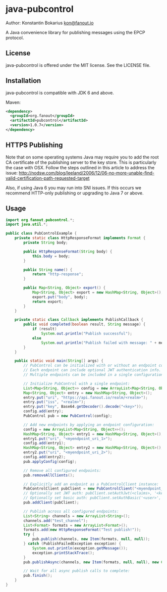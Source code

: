 java-pubcontrol
===============

Author: Konstantin Bokarius <kon@fanout.io>

A Java convenience library for publishing messages using the EPCP protocol.

License
-------

java-pubcontrol is offered under the MIT license. See the LICENSE file.

Installation
------------

java-pubcontrol is compatible with JDK 6 and above.

Maven:

```xml
<dependency>
  <groupId>org.fanout</groupId>
  <artifactId>pubcontrol</artifactId>
  <version>1.0.7</version>
</dependency>
```

HTTPS Publishing
----------------

Note that on some operating systems Java may require you to add the root CA certificate of the publishing server to the key store. This is particularly the case with OSX. Follow the steps outlined in this article to address the issue: http://nodsw.com/blog/leeland/2006/12/06-no-more-unable-find-valid-certification-path-requested-target

Also, if using Java 6 you may run into SNI issues. If this occurs we recommend HTTP-only publishing or upgrading to Java 7 or above.

Usage
-----

```java
import org.fanout.pubcontrol.*;
import java.util.*;

public class PubControlExample {
    private static class HttpResponseFormat implements Format {
        private String body;

        public HttpResponseFormat(String body) {
            this.body = body;
        }

        public String name() {
            return "http-response";
        }

        public Map<String, Object> export() {
            Map<String, Object> export = new HashMap<String, Object>();
            export.put("body", body);
            return export;
        }
    }

    private static class Callback implements PublishCallback {
        public void completed(boolean result, String message) {
            if (result)
                System.out.println("Publish successful");
            else
                System.out.println("Publish failed with message: " + message);
        }
    }

    public static void main(String[] args) {
        // PubControl can be initialized with or without an endpoint configuration.
        // Each endpoint can include optional JWT authentication info.
        // Multiple endpoints can be included in a single configuration.

        // Initialize PubControl with a single endpoint:
        List<Map<String, Object>> config = new ArrayList<Map<String, Object>>();
        Map<String, Object> entry = new HashMap<String, Object>();
        entry.put("uri", "https://api.fanout.io/realm/<realm>");
        entry.put("iss", "<realm>");
        entry.put("key", Base64.getDecoder().decode("<key>"));
        config.add(entry);
        PubControl pub = new PubControl(config);

        // Add new endpoints by applying an endpoint configuration:
        config = new ArrayList<Map<String, Object>>();
        HashMap<String, Object> entry1 = new HashMap<String, Object>();
        entry1.put("uri", "<myendpoint_uri_1>");
        config.add(entry1);
        HashMap<String, Object> entry2 = new HashMap<String, Object>();
        entry2.put("uri", "<myendpoint_uri_2>");
        config.add(entry2);
        pub.applyConfig(config);

        // Remove all configured endpoints:
        pub.removeAllClients();

        // Explicitly add an endpoint as a PubControlClient instance:
        PubControlClient pubClient = new PubControlClient("<myendpoint_uri");
        // Optionally set JWT auth: pubClient.setAuthJwt(<claims>, '<key>')
        // Optionally set basic auth: pubClient.setAuthBasic('<user>', '<password>')
        pub.addClient(pubClient);

        // Publish across all configured endpoints:
        List<String> channels = new ArrayList<String>();
        channels.add("test_channel");
        List<Format> formats = new ArrayList<Format>();
        formats.add(new HttpResponseFormat("Test publish!"));
        try {
            pub.publish(channels, new Item(formats, null, null));
        } catch (PublishFailedException exception) {
            System.out.println(exception.getMessage());
            exception.printStackTrace();
        }
        pub.publishAsync(channels, new Item(formats, null, null), new Callback());

        // Wait for all async publish calls to complete:
        pub.finish();
    }
}
```
